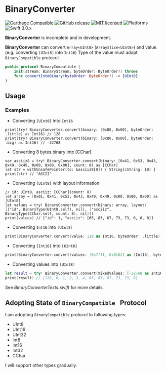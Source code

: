 # BinaryConverter

[![Carthage Compatible](https://img.shields.io/badge/Carthage-compatible-4BC51D.svg?style=flat)](https://github.com/Carthage/Carthage)
[![GitHub release](https://img.shields.io/github/release/takayoshiotake/BinaryConverter.svg)](https://github.com/takayoshiotake/BinaryConverter/releases)
[![MIT licensed](https://img.shields.io/badge/license-MIT-blue.svg)](LICENSE)
![Platforms](http://img.shields.io/badge/platforms-iOS%20|%20macOS-lightgrey.svg?style=flat)
![Swift 3.0.x](http://img.shields.io/badge/Swift-3.0.x-orange.svg?style=flat)

**BinaryConverter** is incomplete and in development.

**BinaryConverter** can convert `Array<UInt8>` (`ArraySlice<UInt8>`) and value. (e.g. converting `[UInt8]` into `Int16`)
Type of the value must adopt `BinaryCompatible` protocol.

```swift
public protocol BinaryCompatible {
    init(stream: BinaryStream, byteOrder: ByteOrder?) throws
    func convertIntoBinary(byteOrder: ByteOrder?) -> [UInt8]
}
```

## Usage

### Examples

- Converting `[UInt8]` into `Int16`

```
print(try! BinaryConverter.convert(binary: [0x80, 0x00], byteOrder: .little) as Int16) // 128
print(try! BinaryConverter.convert(binary: [0x80, 0x00], byteOrder: .big) as Int16) // -32768
```

- Converting 8 bytes binary into [CChar]

```
var asciiz8 = try! BinaryConverter.convert(binary: [0x41, 0x53, 0x43, 0x49, 0x49, 0x00, 0x00, 0x00], count: 8) as [CChar]
let str = withUnsafePointer(to: &asciiz8[0]) { String(cString: $0) }
print(str) // "ASCII"
```

- Converting `[UInt8]` with layout information

```
// id: UInt8, asciiz: [CChar](count: 8)
let array = [0x01, 0x41, 0x53, 0x43, 0x49, 0x49, 0x00, 0x00, 0x00] as [UInt8]
let values = try! BinaryConverter.convert(binary: array, layout: [("id", BinaryType(UInt8.self), nil), ("asciiz", BinaryType(CChar.self, count: 8), nil)])
print(values) // ["id": 1, "asciiz": [65, 83, 67, 73, 73, 0, 0, 0]]
```

- Converting `Int16` into `[UInt8]`

```swift
print(BinaryConverter.convert(value: 128 as Int16, byteOrder: .little)) // [128, 0]
```

- Converting `[Int16]` into `[UInt8]`

```swift
print(BinaryConverter.convert(values: [0x7fff, 0x0102] as [Int16], byteOrder: .big)) // [127, 255, 1, 2]
```
- Converting values into `[UInt8]`

```swift
let result = try! BinaryConverter.convert(mixedValues: [-32768 as Int16, 0x01020304 as UInt32, "ASCII".cString(using: .ascii)!], byteOrder: .big)
print(result) // [128, 0, 1, 2, 3, 4, 65, 83, 67, 73, 73, 0]
```

See *BinaryConverterTests.swift* for more details.

## Adopting State of `BinaryCompatible ` Protocol

I am adopting `BinaryCompatible` protocol to following types:

- UInt8
- UInt16
- UInt32
- Int8
- Int16
- Int32
- CChar

I will support other types gradually.
